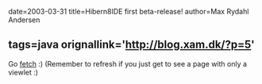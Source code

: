 date=2003-03-31
title=Hibern8IDE first beta-release!
author=Max Rydahl Andersen

tags=java 
orignallink='http://blog.xam.dk/?p=5'
---
<div><p>Go <a href="http://www.xam.dk/hibern8ide">fetch</a> :)  (Remember to refresh if you just get to see a page with only a viewlet :)</p></div>

